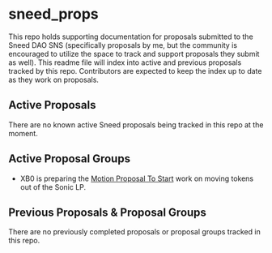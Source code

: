 # sneed_props
This repo holds supporting documentation for proposals submitted to the Sneed DAO SNS (specifically proposals by me, but the community is encouraged to utilize the space to track and support proposals they submit as well). This readme file will index into active and previous proposals tracked by this repo. Contributors are expected to keep the index up to date as they work on proposals.

## Active Proposals
There are no known active Sneed proposals being tracked in this repo at the moment.

## Active Proposal Groups
- XB0 is preparing the [Motion Proposal To Start](propGroups/xb0_SonicSwapLPMove/xb0.0_motionToStart.md) work on moving tokens out of the Sonic LP. 

## Previous Proposals & Proposal Groups
There are no previously completed proposals or proposal groups tracked in this repo.
